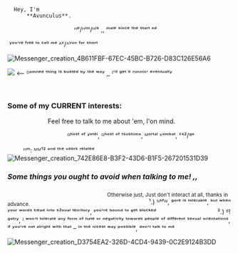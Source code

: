 
      Hey, I'm 
          **Avunculus**.
‎ ‎ ‎ ‎ ‎ ‎ ‎ ‎ ‎ ‎ ‎ ‎ ‎ ‎ ‎ ‎ ‎ ‎ ‎ ‎ ‎ ‎ ‎ ‎ ‎ ‎ ‎ ‎ ‎ ‎ ‎ ‎ ‎‎ ‎ ‎
‎ ‎ ‎ ᴴᵉ/ᴴⁱᵐ/ᴴⁱˢ ,, ᵐᵃˡᵉ ˢⁱⁿᶜᵉ ᵗʰᵉ ˢᵗᵃʳᵗ ˣᵈ

‎ ʸᵒᵘ'ʳᵉ ᶠʳᵉᵉ ᵗᵒ ᶜᵃˡˡ ᵐᵉ ᴬᵛ/ᴬᵛᵘⁿ ᶠᵒʳ ˢʰᵒʳᵗ

![Messenger_creation_4B611FBF-67EC-45BC-B726-D83C126E56A6](https://github.com/user-attachments/assets/2cc9373e-f6e9-49b6-b896-a55e8cff3a8f)


![](https://komarev.com/ghpvc/?username=your-github-username&color=green&label=I'VE+GOTCHA+NOW!)     <– ᴰᵃᵐⁿᵉᵈ ᵗʰⁱⁿᵍ ⁱˢ ᵇᵘˢᵗᵉᵈ ᵇʸ ᵗʰᵉ ʷᵃʸ ,, ᴵ'ˡˡ ᵍᵉᵗ ⁱᵗ ʳᵘⁿⁿⁱⁿ' ᵉᵛᵉⁿᵗᵘᵃˡˡʸ

‎ ‎ ‎ ‎ ‎ ‎‎ ‎ 
‎<H3> Some of my CURRENT interests:</H3> ‎ ‎ ‎ ‎ ‎ ‎ ‎ ‎ ‎ ‎ ‎ ‎ ‎ ‎ ‎‎ ‎ ‎ ‎ ‎ ‎ ‎ ‎ ‎ ‎ ‎ ‎ ‎ ‎ ‎ ‎ ‎ ‎ ‎ ‎
‎Feel free to talk to me about 'em, I'on mind.

‎ ‎ ‎ ‎ ‎ ‎ ‎ ‎ ‎ ‎ ‎ ‎‎ ‎ ‎ ‎ ‎ ‎ ‎ ‎ ‎ ‎ ‎ ‎‎ ‎ ‎ ‎ ‎ ‎ ‎ ‎ ‎ ‎ ‎ ‎
‎ᴳʰᵒˢᵗ ᵒᶠ ʸᵒᵗᵉⁱ, ᴳʰᵒˢᵗ ᵒᶠ ᵗˢᵘˢʰⁱᵐᵃ, ᴹᵒʳᵗᵃˡ ᴷᵒᵐᵇᵃᵗ, ᶜˢ²/ᵍᵒ

‎ ‎ ‎ ‎ ‎ ‎ ‎ ‎ ‎ ‎‎ᴴᵐ: ᴹᴹ¹² ᵃⁿᵈ ᵗʰᵉ ᵘˢᵉʳˢ ʳᵉˡᵃᵗᵉᵈ
‎ ‎ ‎ ‎
‎ ‎ ‎ ‎ ‎ ‎ ‎ ‎ ‎ ‎ ‎ ‎ ‎ ‎ ‎ ‎ ‎ ‎ ‎ ‎ ‎ ‎ ‎ ‎ ‎ ‎ ‎ ‎ ‎ ‎ ‎ ‎ ‎ ‎ ‎ ‎ ![Messenger_creation_742E86E8-B3F2-43D6-B1F5-267201531D39](https://github.com/user-attachments/assets/e12bd504-a8f8-470f-a6ef-d13e9da99c13)‎ ‎ ‎ ‎ ‎ ‎ ‎ ‎ ‎ ‎ ‎ ‎ ‎ ‎ ‎ ‎ ‎ ‎ ‎ ‎ ‎ ‎ ‎ ‎ ‎ ‎ ‎ ‎ ‎ ‎ ‎ ‎ ‎ ‎ ‎ ‎ 
‎ ‎ ‎ ‎ ‎ ‎ ‎ ‎ ‎ ‎ ‎ ‎‎ ‎ ‎ ‎ ‎ ‎ ‎ ‎ ‎ ‎ ‎ ‎‎ ‎ ‎ ‎ ‎ ‎ ‎ ‎ ‎ ‎ ‎ <H3>‎*Some things you ought to **avoid** when talking to me! ,,‎*</H3> ‎ ‎ ‎ ‎ ‎ ‎ ‎ ‎ ‎ ‎ ‎‎ ‎ ‎ ‎ ‎ ‎ ‎ ‎ ‎ ‎ ‎ ‎ ‎ ‎ ‎ ‎ ‎ ‎ ‎‎ ‎ ‎ ‎ ‎ ‎ ‎ ‎ ‎ ‎ ‎ ‎‎ ‎ ‎ ‎ ‎‎ ‎ ‎ ‎ ‎ ‎ ‎ ‎ ‎ ‎ ‎ ‎ ‎ ‎ ‎ ‎ ‎ ‎ ‎ ‎ ‎ ‎ ‎ 
<sub>‎ Otherwise just, Just don't interact at all, thanks in advance. </sub>‎ ‎ ‎ ‎ ‎ ‎ ‎ ‎ ‎ ‎ ‎ ‎‎ ‎ ‎ ‎ ‎ ‎ ‎ ‎ ‎ ‎ ‎ ‎‎ ‎ ‎ ‎ ‎ ‎ ‎ 
‎ ‎ ‎ ‎ ‎ ‎ ‎ ‎ ‎ ‎ ‎ ‎‎ ‎ ‎ ‎ ‎ ‎ ‎ ‎ ‎ ‎ ‎ ‎‎ ‎ ‎ ‎ ‎ ‎ ‎ ‎ ‎ ‎ ‎ ‎
‎ ‎ ‎ ‎ ‎ ‎ ‎ ‎ ‎ ‎ ‎ ‎‎ ‎ ‎ ‎ ‎ ‎ ‎ ‎ ‎ ‎ ‎ ‎‎ ‎ ‎ ‎ ‎ ‎ ‎ ‎ ‎ ‎ ‎ ‎‎ ‎ ‎ 
‎ ‎ ‎ ‎ ‎ ‎ ‎ ‎ ‎‎ ‎ ‎ ‎ ‎ ‎ ‎ ‎ ‎ ‎ ‎ ‎‎ ‎ ‎ ‎ ‎ ‎ ‎ ‎ ‎ ‎ ‎ ‎‎ ‎ ‎ ‎ ‎ ‎ 
‎ ‎ ‎ ‎ ‎ ‎
¹.) ᴺˢᶠᵂ, ᵍᵒʳᵉ ⁱˢ ᵗᵒˡᵉʳᵃᵇˡᵉ, ᵇᵘᵗ ʷʰᵉⁿ ʸᵒᵘʳ ʷᵒʳᵈˢ ᵗʳᵉᵃᵈ ⁱⁿᵗᵒ ˢ³ˣᵘᵃˡ ᵗᵉʳʳⁱᵗᵒʳʸ, ʸᵒᵘ'ʳᵉ ᵇᵒᵘⁿᵈ  ᵗᵒ ᵍᵉᵗ ᵇˡᵒᶜᵏᵉᵈ
‎ ‎ ‎ ‎ ‎ ‎ ‎ ‎ ‎ ‎ ‎‎ ‎ ‎ ‎ ‎ ‎ ‎ ‎ ‎ ‎ ‎ ‎‎ ‎ ‎ ‎ ‎ ‎ ‎ ‎ ‎ ‎ ‎ ‎‎ ‎ ‎ ‎ 
‎ ‎ ‎ ‎ ‎ ‎ ‎ ‎‎ ‎ ‎ ‎ ‎ ‎ ‎ ‎ ‎ ‎ ‎ ‎‎ ‎‎ ‎ ‎ ‎ ‎ ‎ ‎ ‎ ‎ ‎
‎ 
².) ᴮ!ᵍᵒᵗʳʸ, ᴵ ʷᵒⁿ'ᵗ ᵗᵒˡᵉʳᵃᵗᵉ ᵃⁿʸ ᶠᵒʳᵐ ᵒᶠ ʰᵃᵗᵉ ᵒʳ ⁿᵉᵍᵃᵗⁱᵛⁱᵗʸ ᵗᵒʷᵃʳᵈˢ ᵖᵉᵒᵖˡᵉ ᵒᶠ ᵈⁱᶠᶠᵉʳᵉⁿᵗ ˢᵉˣᵘᵃˡ ᵒʳⁱᵉⁿᵗᵃᵗⁱᵒⁿˢ, ⁱᶠ ʸᵒᵘ'ʳᵉ ⁿᵒᵗ ᵃˡʳⁱᵍʰᵗ ʷⁱᵗʰ ᵗʰᵃᵗ – ⁱⁿ ᵗʰᵉ ⁿⁱᶜᵉˢᵗ ʷᵃʸ ᵖᵒˢˢⁱᵇˡᵉ, ᵈᵒⁿ'ᵗ ᵗᵃˡᵏ ᵗᵒ ᵐᵉ

![Messenger_creation_D3754EA2-326D-4CD4-9439-0C2E9124B3DD](https://github.com/user-attachments/assets/1e04f9c1-6841-4321-9a27-e3e9484101cf)
‎ ‎ ‎ ‎ ‎ ‎ ‎ ‎ ‎ ‎ ‎ ‎‎ ‎ ‎ ‎ ‎ ‎ ‎ ‎ ‎ ‎ ‎ ‎‎ ‎ ‎ ‎ ‎ ‎ ‎ ‎ ‎ ‎ ‎  
